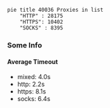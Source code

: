
```mermaid
pie title 40036 Proxies in list
    "HTTP" : 28175
    "HTTPS": 10402
    "SOCKS" : 8395
```

### Some Info
#### Average Timeout

- mixed: 4.0s
- http: 2.2s
- https: 8.1s
- socks: 6.4s